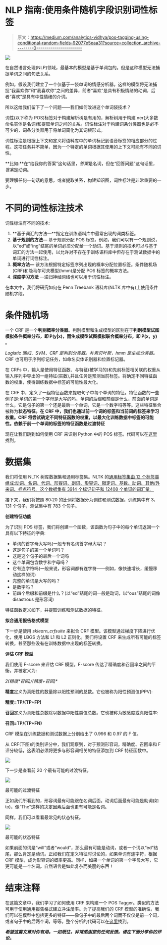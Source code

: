 # NLP 指南:使用条件随机字段识别词性标签

> 原文：<https://medium.com/analytics-vidhya/pos-tagging-using-conditional-random-fields-92077e5eaa31?source=collection_archive---------0----------------------->

![](img/d4d506ace000ba8da857ef4d6512b896.png)

在自然语言处理(NLP)领域，最基本的模型是基于单词包的。但是这种模型无法捕捉单词之间的句法关系。

例如，假设我们建立了一个仅基于一袋单词的情感分析器。这样的模型将无法捕捉“我喜欢你”和“我喜欢你”之间的差异，前者“喜欢”是具有积极情绪的动词，后者“喜欢”是具有中性情绪的介词。

所以这给我们留下了一个问题——我们如何改进这个单词袋技术？

词性(以下称为 POS)标签对于构建解析树是有用的，解析树用于构建 ner(大多数命名实体是名词)和提取单词之间的关系。词性标注对于构建词条分类器也是必不可少的，词条分类器用于将单词简化为其词根形式。

词性标注是根据上下文和定义将语料库中的单词标记到语音标签的相应部分的过程。这项任务并不简单，因为一个特定的单词根据其使用的上下文可能有不同的词性。

**比如:**在“给我你的答案”这句话里，*答案*是名词，但在“回答问题”这句话里，*答案*是动词。

要理解任何一句话的意思，或者提取关系，构建知识图，词性标注是非常重要的一步。

# 不同的词性标注技术

词性标注有不同的技术:

1.  **基于词汇的方法—**指定在训练语料库中最常出现的词类标签。
2.  **基于规则的方法—** 基于规则分配 POS 标签。例如，我们可以有一个规则说，以“ed”或“ing”结尾的单词必须分配给一个动词。基于规则的技术可以与基于词汇的方法一起使用，以允许对不存在于训练语料库中但存在于测试数据中的单词进行词性标注。
3.  **概率方法—** 该方法根据特定标签序列出现的概率分配位置标签。条件随机场(CRF)和隐马尔可夫模型(hmm)是分配 POS 标签的概率方法。
4.  **深度学习方法** —递归神经网络也可以用于词性标注。

在本文中，我们将研究如何在 Penn Treebank 语料库(NLTK 库中有)上使用条件随机字段。

# 条件随机场

一个 CRF 是一个**判别概率分类器**。判别模型和生成模型的区别在于**判别模型试图模拟条件概率分布，即 P(y|x)，而生成模型试图模拟联合概率分布，即 P(x，y)** 。

*Logistic 回归、SVM、CRF 是判别分类器。朴素贝叶斯，hmm 是生成分类器。* CRF 也可用于序列标记任务，如命名实体识别器和位置标记器。

在 CRFs 中，输入是使用特征函数、与特征(被学习的)和先前标签相关联的权重从输入序列中导出的一组特征(实数),并且任务是预测当前标签。将确定不同特征函数的权重，使得训练数据中标签的可能性最大化。

在 CRF 中，定义了一组特征函数来提取句子中每个单词的特征。特征函数的一些例子是:单词的第一个字母是大写的吗，单词的后缀和前缀是什么，前面的单词是什么，它是句子的第一个还是最后一个单词，它是一个数字吗等等。这些特征集合被称为**状态特征。**在 CRF 中，我们也通过前一个词的标签和当前词的标签来学习权重。CRF 将尝试确定不同特征函数的权重，以最大化训练数据中标签的可能性。依赖于前一个单词的标签的特征函数是**过渡特征**

现在让我们跳到如何使用 CRF 来识别 Python 中的 POS 标签。代码可以在[这里](https://github.com/AiswaryaSrinivas/DataScienceWithPython/blob/master/CRF%20POS%20Tagging.ipynb)找到。

# 数据集

我们将使用 NLTK 树库数据集和通用标签集。NLTK 的[通用标签集由 12 个标签类组成:动词、名词、代词、形容词、副词、形容词、限定词、基数、助词、其他/外来词、标点符号。这个数据集有 3914 个标记句子和 12408 个单词的词汇量。](https://www.nltk.org/_modules/nltk/tag/mapping.html)

接下来，我们将按照 80:20 的比例将数据分为训练和测试数据，训练集中有 3，131 个句子，测试集中有 783 个句子。

**创建特征功能**

为了识别 POS 标签，我们将创建一个函数，该函数为句子中的每个单词返回一个具有以下特征的字典:

*   单词的首字母大写吗(一般专有名词首字母大写)？
*   这是句子的第一个单词吗？
*   这是这个句子的最后一个词吗
*   这个单词包含数字和字母吗？
*   它有连字符吗(一般来说，形容词都有连字符——例如，像快速增长，缓慢移动这样的词)
*   完整的单词是大写的吗？
*   是数字吗？
*   前四个后缀和前缀是什么？(以“ed”结尾的词一般是动词，以“ous”结尾的词像 disastrous 是形容词)

特征函数定义如下，并提取训练和测试数据的特征。

**拟合通用报告格式模型**

下一步是使用 *sklearn_crfsuite* 来拟合 CRF 模型。该模型通过梯度下降进行优化，使用 LBGS 方法和 L1 和 L2 正则化。我们将设置 CRF 来生成所有可能的标签转换，甚至那些没有在训练数据中出现的标签转换。

**评估 CRF 模型**

我们使用 F-score 来评估 CRF 模型。F-score 传达了精确度和召回率之间的平衡，并被定义为:

**2*(精度*召回)/(精度+召回)**

**精度**定义为真阳性的数量除以阳性预测的总数。它也被称为阳性预测值(PPV):

**精度=TP/(TP+FP)**

**召回**定义为真阳性总数除以数据中阳性类值总数。它也被称为敏感度或真阳性率:

**召回=TP/(TP+FN)**

CRF 模型在训练数据和测试数据上分别给出了 0.996 和 0.97 的 F 值。

从 CRF(下图)的类别评分中，我们观察到，对于预测形容词，精确度、召回率和 F 评分较低，这表明必须将更多与形容词相关的特征添加到 CRF 特征函数中。

![](img/c4385f7c1b1b035a0ca2df6544d7ce4f.png)

下一步是查看前 20 个最有可能的过渡特征。

![](img/a23c7f93daa5b1fa11de0f0828c3ceb5.png)

最可能的过渡特征

正如我们所看到的，形容词最有可能跟在名词后面。动词后面最有可能是助词(如 to)，像“The”这样的决定因素后面也更有可能是名词。

同样，我们可以看看最常见的状态特征。

![](img/3c06e92659b7ba602765ba1de0043e5d.png)

最可能的状态特征

如果前面的词是“will”或者“would”，那么最有可能是动词，或者一个词以“ed”结尾，那么肯定是动词。正如我们在定义特征时讨论的，如果单词有连字符，根据 CRF 模型，成为形容词的概率更高。同样，如果一个单词的第一个字母大写，它更可能是一个名词。自然语言是如此复杂而美丽的东西！

# **结束注释**

在这篇文章中，我们学习了如何使用 CRF 来构建一个 POS Tagger。类似的方法可用于使用通用报告格式建立净注册率。为了提高我们的 CRF 模型的准确性，我们可以在模型中包括更多的特征——像句子中的最后两个词而不仅仅是前一个词，或者句子中的后两个词，等等。整个分析的代码可以在[这里](https://github.com/AiswaryaSrinivas/DataScienceWithPython/blob/master/CRF%20POS%20Tagging.ipynb)找到。

***希望这篇文章对你有用。一如既往，非常感谢您的任何反馈。请在下面分享你的评论。***